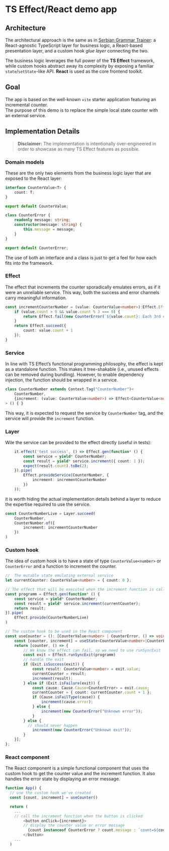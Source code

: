 # TS Effect/React demo app

## Architecture

The architectural approach is the same as in [Serbian Grammar Trainer](https://github.com/s4ysolutions/srpska-gramatika): a React-agnostic TypeScript layer for business logic, a React-based presentation layer, and a custom hook *glue layer* connecting the two.

The business logic leverages the full power of the **TS Effect** framework, while custom hooks abstract away its complexity by exposing a familiar `state`/`setState`-like API. **React** is used as the core frontend toolkit.

## Goal

The app is based on the well-known `vite` starter application featuring an incremental counter.  
The purpose of this demo is to replace the simple local state counter with an external service.

## Implementation Details

> **Disclaimer:** The implementation is intentionally over-engineered in order to showcase as many TS Effect features as possible.


### Domain models

These are the only two elements from the business logic layer that are exposed to the React layer:

```typescript
interface CounterValue<T> {
    count: T;
}

export default CounterValue;
```

```typescript
class CounterError {
    readonly message: string;
    constructor(message: string) {
        this.message = message;
    }
}

export default CounterError;
```

The use of both an interface and a class is just to get a feel for how each fits into the framework.

###  Effect

The effect that increments the counter sporadically emulates errors, as if it were an unreliable service. This way, both the success and error channels carry meaningful information.


```typescript
const incrementCounterNumber = (value: CounterValue<number>):Effect.Effect<CounterValue<number>, CounterError> => {
    if (value.count > 0 && value.count % 3 === 0) {
        return Effect.fail(new CounterError(`${value.count}: Each 3rd click is an error`));
    }
    return Effect.succeed({
        count: value.count + 1
    });
}
```

### Service

In line with TS Effect’s functional programming philosophy, the effect is kept as a standalone function. This makes it tree-shakable (i.e., unused effects can be removed during bundling). However, to enable dependency injection, the function should be wrapped in a service.

```typescript
class CounterNumber extends Context.Tag("CounterNumber")<
    CounterNumber,
    {increment: (value: CounterValue<number>) => Effect<CounterValue<number>, CounterError>}
> () { }
```

This way, it is expected to request the service by `CounterNumber` tag, and the service will provide the `increment` function. 

### Layer

Wile the service can be provided to the effect directly (useful in tests):

```typescript
    it.effect('test success', () => Effect.gen(function* () {
        const service = yield* CounterNumber;
        const result = yield* service.increment({ count: 1 });
        expect(result.count).toBe(2);
    }).pipe(
        Effect.provideService(CounterNumber, {
            increment: incrementCounterNumber
        })
    ));
```

it is worth hiding the actual implementation details behind a layer to reduce the expertise required to use the service.

```typescript
const CounterNumberLive = Layer.succeed(
    CounterNumber,
    CounterNumber.of({
        increment: incrementCounterNumber
    })
)
```

### Custom hook

The idea of custom hook is to have a state of type `CounterValue<number>` or `CounterError` and a function to increment the counter.

```typescript
//  The mutable state emulating external service
let currentCounter: CounterValue<number> = { count: 0 };

// The effect that will be executed when the increment function is called
const programm = Effect.gen(function* () {
    const service = yield* CounterNumber;
    const result = yield* service.increment(currentCounter);
    return result;
}).pipe(
    Effect.provide(CounterNumberLive)
)

// The custom hook to be used in the React component
const useCounter = (): [CounterValue<number> | CounterError, () => void] => {
    const [counter, increment] = useState<CounterValue<number>|CounterError>(currentCounter);
    return [counter, () => {
        // We know the effect can fail, so we need to use runSyncExit
        const exit = Effect.runSyncExit(programm)
        // handle the exit
        if (Exit.isSuccess(exit)) {
            const result: CounterValue<number> = exit.value;
            currentCounter = result;
            increment(result);
        } else if (Exit.isFailure(exit)) {
            const cause: Cause.Cause<CounterError> = exit.cause;
            currentCounter = { count: currentCounter.count + 1 };
            if (Cause.isFailType(cause)) {
                increment(cause.error);
            } else {
                increment(new CounterError("Unknown error"));
            }
        } else {
          // should never happen
            increment(new CounterError("Unknown exit"));
        }
    }];
};
```

### React component

The React component is a simple functional component that uses the custom hook to get the counter value and the increment function. It also handles the error state by displaying an error message.

```typescript
function App() {
  // use the custom hook we've created
  const [count, increment] = useCounter()

  return (
    ...
    // call the increment function when the button is clicked
        <button onClick={increment}>
        // display the counter value or error message
          {count instanceof CounterError ? count.message : `count=${count.count}`}
        </button>
    ...
  )
```